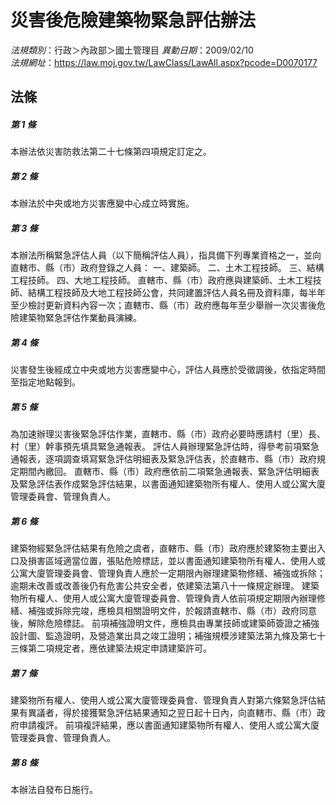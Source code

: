 # 災害後危險建築物緊急評估辦法

*法規類別*：行政＞內政部＞國土管理目
*異動日期*：2009/02/10  
*法規網址*：https://law.moj.gov.tw/LawClass/LawAll.aspx?pcode=D0070177



## 法條
##### 第 1 條
本辦法依災害防救法第二十七條第四項規定訂定之。

##### 第 2 條
本辦法於中央或地方災害應變中心成立時實施。

##### 第 3 條
本辦法所稱緊急評估人員（以下簡稱評估人員），指具備下列專業資格之一，並向直轄市、縣（市）政府登錄之人員：
一、建築師。
二、土木工程技師。
三、結構工程技師。
四、大地工程技師。
直轄市、縣（市）政府應與建築師、土木工程技師、結構工程技師及大地工程技師公會，共同建置評估人員名冊及資料庫，每半年至少檢討更新資料內容一次；直轄市、縣（市）政府應每年至少舉辦一次災害後危險建築物緊急評估作業動員演練。

##### 第 4 條
災害發生後經成立中央或地方災害應變中心，評估人員應於受徵調後，依指定時間至指定地點報到。

##### 第 5 條
為加速辦理災害後緊急評估作業，直轄市、縣（市）政府必要時應請村（里）長、村（里）幹事預先填具緊急通報表。
評估人員辦理緊急評估時，得參考前項緊急通報表，逐項調查填寫緊急評估明細表及緊急評估表，於直轄市、縣（市）政府規定期間內繳回。
直轄市、縣（市）政府應依前二項緊急通報表、緊急評估明細表及緊急評估表作成緊急評估結果，以書面通知建築物所有權人、使用人或公寓大廈管理委員會、管理負責人。

##### 第 6 條
建築物經緊急評估結果有危險之虞者，直轄市、縣（市）政府應於建築物主要出入口及損害區域適當位置，張貼危險標誌，並以書面通知建築物所有權人、使用人或公寓大廈管理委員會、管理負責人應於一定期限內辦理建築物修繕、補強或拆除；逾期未改善或改善後仍有危害公共安全者，依建築法第八十一條規定辦理。
建築物所有權人、使用人或公寓大廈管理委員會、管理負責人依前項規定期限內辦理修繕、補強或拆除完竣，應檢具相關證明文件，於報請直轄市、縣（市）政府同意後，解除危險標誌。
前項補強證明文件，應檢具由專業技師或建築師簽證之補強設計圖、監造證明，及營造業出具之竣工證明；補強規模涉建築法第九條及第七十三條第二項規定者，應依建築法規定申請建築許可。

##### 第 7 條
建築物所有權人、使用人或公寓大廈管理委員會、管理負責人對第六條緊急評估結果有異議者，得於接獲緊急評估結果通知之翌日起十日內，向直轄市、縣（市）政府申請複評。
前項複評結果，應以書面通知建築物所有權人、使用人或公寓大廈管理委員會、管理負責人。

##### 第 8 條
本辦法自發布日施行。


